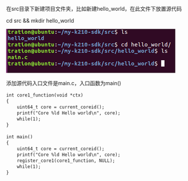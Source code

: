 在src目录下新建项目文件夹，比如新建hello_world，在此文件下放置源代码

cd src && mkdir hello_world

![](/images/first-code.png)

添加源代码入口文件是main.c，入口函数为main()

```
int core1_function(void *ctx)
{
    uint64_t core = current_coreid();
    printf("Core %ld Hello world\n", core);
    while(1);
}

int main()
{
    uint64_t core = current_coreid();
    printf("Core %ld Hello world\n", core);
    register_core1(core1_function, NULL);
    while(1);
}
```

